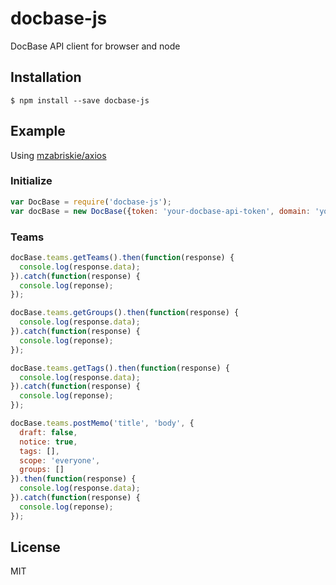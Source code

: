 # docbase-js
DocBase API client for browser and node

## Installation

```
$ npm install --save docbase-js
```

## Example
Using [mzabriskie/axios](https://github.com/mzabriskie/axios)

### Initialize
```js
var DocBase = require('docbase-js');
var docBase = new DocBase({token: 'your-docbase-api-token', domain: 'your-team-domain'});
```

### Teams
```js
docBase.teams.getTeams().then(function(response) {
  console.log(response.data);
}).catch(function(response) {
  console.log(reponse);
});

docBase.teams.getGroups().then(function(response) {
  console.log(response.data);
}).catch(function(response) {
  console.log(reponse);
});

docBase.teams.getTags().then(function(response) {
  console.log(response.data);
}).catch(function(response) {
  console.log(reponse);
});

docBase.teams.postMemo('title', 'body', {
  draft: false,
  notice: true,
  tags: [],
  scope: 'everyone',
  groups: []
}).then(function(response) {
  console.log(response.data);
}).catch(function(response) {
  console.log(reponse);
});
```

## License
MIT
